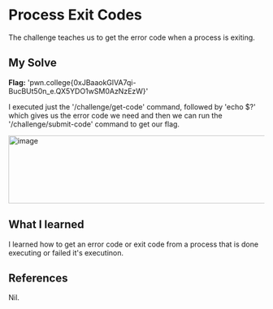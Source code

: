 # Process Exit Codes
The challenge teaches us to get the error code when a process is exiting.

## My Solve
**Flag:**  'pwn.college{0xJBaaokGlVA7qi-BucBUt50n_e.QX5YDO1wSM0AzNzEzW}'

I executed just the '/challenge/get-code' command, followed by 'echo $?' which gives us the error code we need and then we can run the '/challenge/submit-code' command to get our flag.

<img width="541" height="134" alt="image" src="https://github.com/user-attachments/assets/e63eea30-f7c5-467b-93f3-ce864dfab2fa" />

## What I learned
I learned how to get an error code or exit code from a process that is done executing or failed it's executinon.

## References
Nil.
